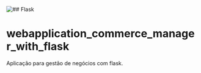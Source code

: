 ![## Flask](https://github.com/bibliotecaosmar/webapplication_commerce_manager_with_flask/blob/main/asset/flask.png)

# webapplication_commerce_manager_with_flask
Aplicação para gestão de negócios com flask.
